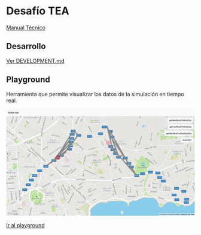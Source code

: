 # Desafío TEA

[Manual Técnico](docs/manual-tecnico-desafio-tea%201.4.pdf)

## Desarrollo 

[Ver DEVELOPMENT.md](DEVELOPMENT.md)

## Playground

Herramienta que permite visualizar los datos de la simulación en tiempo real.

![](docs/screenshot-playground.png)

[Ir al playground](https://koba-tea.herokuapp.com/playground)
